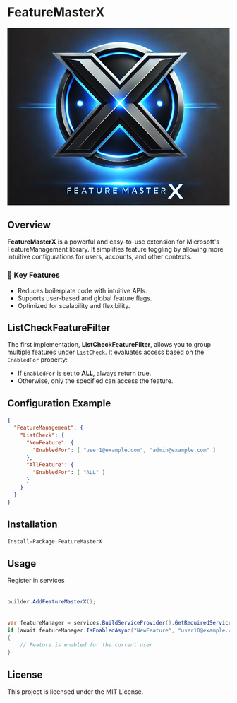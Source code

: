 ﻿# FeatureMasterX

![FeatureMasterX Logo](assets/readMEImage.png)

## Overview

**FeatureMasterX** is a powerful and easy-to-use extension for Microsoft's FeatureManagement library. It simplifies feature toggling by allowing more intuitive configurations for users, accounts, and other contexts. 

### 🔹 Key Features
- Reduces boilerplate code with intuitive APIs.
- Supports user-based and global feature flags.
- Optimized for scalability and flexibility.

## ListCheckFeatureFilter

The first implementation, **ListCheckFeatureFilter**, allows you to group multiple features under `ListCheck`. It evaluates access based on the `EnabledFor` property:
- If `EnabledFor` is set to **ALL**, always return true.
- Otherwise, only the specified can access the feature.

## Configuration Example

```json
{
  "FeatureManagement": {
    "ListCheck": {
      "NewFeature": {
        "EnabledFor": [ "user1@example.com", "admin@example.com" ]
      },
      "AllFeature": {
        "EnabledFor": [ "ALL" ]
      }
    }
  }
}
```

## Installation

```sh
Install-Package FeatureMasterX
```

## Usage

Register in services

```csharp

builder.AddFeatureMasterX();
```

```csharp

var featureManager = services.BuildServiceProvider().GetRequiredService<IFeatureManager>();
if (await featureManager.IsEnabledAsync("NewFeature", "user10@example.com"))
{
    // Feature is enabled for the current user
}
```

## License

This project is licensed under the MIT License.